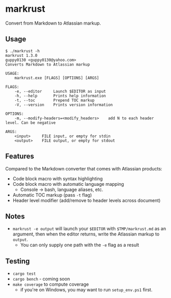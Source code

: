 # markrust

Convert from Markdown to Atlassian markup.

## Usage

```console
$ ./markrust -h
markrust 1.3.0
guppy0130 <guppy0130@yahoo.com>
Converts Markdown to Atlassian markup

USAGE:
    markrust.exe [FLAGS] [OPTIONS] [ARGS]

FLAGS:
    -e, --editor     Launch $EDITOR as input
    -h, --help       Prints help information
    -t, --toc        Prepend TOC markup
    -V, --version    Prints version information

OPTIONS:
    -m, --modify-headers=<modify_headers>    add N to each header level. Can be negative

ARGS:
    <input>     FILE input, or empty for stdin
    <output>    FILE output, or empty for stdout
```

## Features

Compared to the Markdown converter that comes with Atlassian products:

* Code block macro with syntax highlighting
* Code block macro with automatic language mapping
  * Console -> bash, language aliases, etc.
* Automatic TOC markup (pass `-t` flag)
* Header level modifier (add/remove to header levels across document)

## Notes

* `markrust -e output` will launch your `$EDITOR` with `$TMP/markrust.md` as an argument, then when the editor returns, write the Atlassian markup to `output`.
  * You can only supply one path with the `-e` flag as a result

## Testing

* `cargo test`
* `cargo bench` - coming soon
* `make coverage` to compute coverage
  * if you're on Windows, you may want to run `setup_env.ps1` first.
